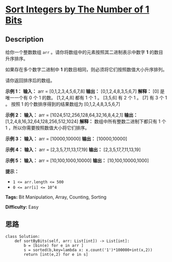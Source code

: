 # [Sort Integers by The Number of 1 Bits][title]

## Description

给你一个整数数组 `arr` 。请你将数组中的元素按照其二进制表示中数字 **1** 的数目升序排序。

如果存在多个数字二进制中  **1**  的数目相同，则必须将它们按照数值大小升序排列。

请你返回排序后的数组。



**示例 1：**
            **输入：** arr = [0,1,2,3,4,5,6,7,8]    **输出：** [0,1,2,4,8,3,5,6,7]    **解释：** [0] 是唯一一个有 0 个 1 的数。    [1,2,4,8] 都有 1 个 1 。    [3,5,6] 有 2 个 1 。    [7] 有 3 个 1 。    按照 1 的个数排序得到的结果数组为 [0,1,2,4,8,3,5,6,7]    

**示例 2：**
            **输入：** arr = [1024,512,256,128,64,32,16,8,4,2,1]    **输出：** [1,2,4,8,16,32,64,128,256,512,1024]    **解释：** 数组中所有整数二进制下都只有 1 个 1 ，所以你需要按照数值大小将它们排序。    

**示例 3：**
            **输入：** arr = [10000,10000]    **输出：** [10000,10000]    

**示例 4：**
            **输入：** arr = [2,3,5,7,11,13,17,19]    **输出：** [2,3,5,17,7,11,13,19]    

**示例 5：**
            **输入：** arr = [10,100,1000,10000]    **输出：** [10,100,10000,1000]    



**提示：**

  * `1 <= arr.length <= 500`
  * `0 <= arr[i] <= 10^4`


**Tags:** Bit Manipulation, Array, Counting, Sorting

**Difficulty:** Easy

## 思路

``` python3
class Solution:
    def sortByBits(self, arr: List[int]) -> List[int]:
        b = [bin(e) for e in arr ]
        s = sorted(b,key=lambda x: x.count('1')*100000+int(x,2))
        return [int(e,2) for e in s]
```

[title]: https://leetcode-cn.com/problems/sort-integers-by-the-number-of-1-bits
